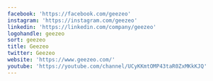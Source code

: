 ```yaml
---
facebook: 'https://facebook.com/geezeo'
instagram: 'https://instagram.com/geezeo'
linkedin: 'https://linkedin.com/company/geezeo'
logohandle: geezeo
sort: geezeo
title: Geezeo
twitter: Geezeo
website: 'https://www.geezeo.com/'
youtube: 'https://youtube.com/channel/UCyKKmtOMP43taR0ZxMKkKJQ'
---
```

